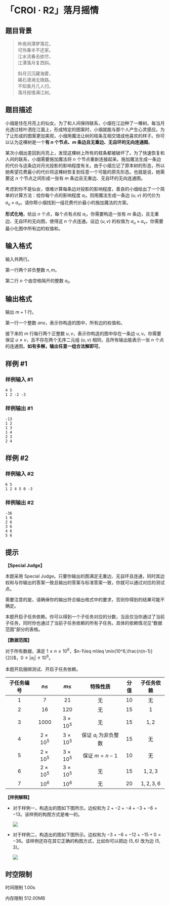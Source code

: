# 「CROI · R2」落月摇情

## 题目背景

>昨夜闲潭梦落花，\
可怜春半不还家。\
>江水流春去欲尽，\
江潭落月复西斜。
>
>斜月沉沉藏海雾，\
碣石潇湘无限路。\
>不知乘月几人归，\
落月摇情满江树。

## 题目描述

小烟是住在月亮上的仙女。为了和人间保持联系，小烟在江边种了一棵树。每当月光透过枝叶洒在江面上，形成特定的图案时，小烟就能与那个人产生心灵感应。为了让形成的图案更加美观，小烟用魔法让树的枝条互相交错成他喜欢的样子。你可以认为这棵树是一个**有 $n$ 个节点、$m$ 条边且无重边、无自环的无向连通图**。

某次小烟出差回到月亮上，发现这棵树上所有的枝条都被破坏了。为了快速恢复和人间的联系，小烟需要施加魔法将 $n$ 个节点重新连接起来。施加魔法生成一条边的代价与这条边对月光投影的影响程度有关。由于小烟忘记了原本树的形态，所以她希望花费最小的代价将这棵树恢复到任意一个可能的原先形态。也就是说，她需要这 $n$ 个节点之间形成一张有 $m$ 条边且无重边、无自环的无向连通图。

考虑到你不是仙女，很难计算每条边对投影的影响程度，善良的小烟给出了一个简单的计算方法：给你每个点的影响程度 $a_i$，则用魔法生成一条边 $(u,v)$ 的代价为 $a_u\times a_v$。请你帮小烟找到一组花费代价最小的施加魔法的方案。

**形式化地**，给出 $n$ 个点，每个点有点权 $a_i$，你需要构造一张有 $m$ 条边，且无重边、无自环的无向图，使得这 $n$ 个点连通。设边 $(u,v)$ 的权值为 $a_u\times a_v$，你需要最小化图中所有边的权值和。

## 输入格式

输入共两行。

第一行两个非负整数 $n,m$。

第二行 $n$ 个由空格隔开的整数 $a_i$。

## 输出格式

输出 $m+1$ 行。

第一行一个整数 $ans$，表示你构造的图中，所有边的权值和。

接下来的 $m$ 行每行两个正整数 $u,v$，表示你构造的图中存在一条边 $u,v$。你需要保证 $u\neq v$，且不存在两个无序二元组 $(u,v)$ 相同，且所有输出能表示一张 $n$ 个点的连通图。**如有多解，输出任意一组合法解即可**。

## 样例 #1

### 样例输入 #1

```
4 5
1 2 -2 -3
```

### 样例输出 #1

```
-13
1 2
1 3
1 4
2 3
2 4
```

## 样例 #2

### 样例输入 #2

```
6 5
1 2 4 5 0 -3
```

### 样例输出 #2

```
-36
1 6
2 6
3 6
4 6
5 6
```

## 提示

**【Special Judge】**

本题采用 Special Judge。只要你输出的图满足无重边、无自环且连通，同时其边权和与你输出的答案一致且输出的答案与标准答案一致，你就可以通过对应的测试点。

需要注意的是，请确保你的输出符合输出格式中的要求，否则你得到的结果可能不确定。

本题开启子任务依赖。你可以得到一个子任务对应的分数，当且仅当你通过了当前子任务，同时你也通过了当前子任务依赖的所有子任务。具体的依赖情况见“数据范围”部分的表格。

**【数据范围】**

对于所有数据，满足 $1\leq n\leq 10^6$，$n-1\leq m\leq \min(10^6,\frac{n(n-1)}{2})$，$0\leq |a_i|\leq 10^6$。

本题开启捆绑测试、开启子任务依赖。

|  子任务编号  | $n \le$ | $m \le$ | 特殊性质 | 分值 |子任务依赖|
| :----------: | :-----: | :--------------: | :------------: | :-----: | :-----: |
|$1$ |$7$ | $21$ | 无 |$10$| 无 |
| $2$ | $16$ |  $120$ | 无 |$15$| $1$ |
|  $3$  | $1000$ | $3\times 10^5$| 无 |$15$|$1,2$|
| $4$ | $2\times 10^5$ | $3\times 10^5$ | 保证 $a_i$ 为非负整数 |$15$|无|
| $5$ | $2\times 10^5$ | $3\times 10^5$ | 保证 $m=n-1$ |$10$|无|
| $6$ | $2\times 10^5$ | $3\times 10^5$ |  无  | $15$|$1,2,3$|
| $7$ | $10^6$ | $10^6$ |  无  | $20$|$1,2,3,6$|

**【样例解释】**

- 对于样例一，构造出的图如下图所示。边权和为 $2+-2+-4+-3+-6=-13$。该样例的构图方式是唯一的。

   ![](https://cdn.luogu.com.cn/upload/image_hosting/nd1clogk.png)

- 对于样例二，构造出的图如下图所示。边权和为 $-3+-6+-12+-15+0=-36$。该样例还存在其它正确的构图方式，比如你可以把边 $(5,6)$ 改为边 $(5,3)$。
  
   ![](https://cdn.luogu.com.cn/upload/image_hosting/6fm944rj.png)

## 时空限制



时间限制
1.00s

内存限制
512.00MB